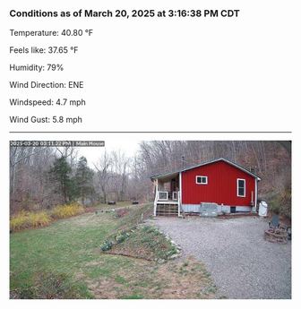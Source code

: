 ### Conditions as of March 20, 2025 at 3:16:38 PM CDT 

Temperature: 40.80 &deg;F

Feels like: 37.65 &deg;F

Humidity: 79%

Wind Direction: ENE

Windspeed: 4.7 mph

Wind Gust: 5.8 mph

---

<img src="./images/latest.jpeg"/>

